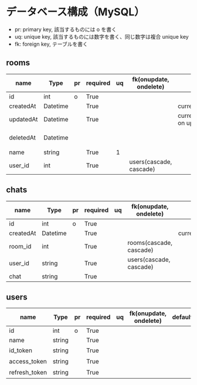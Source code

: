 # データベース構成（MySQL）

- pr: primary key, 該当するものには o を書く
- uq: unique key, 該当するものには数字を書く、同じ数字は複合 unique key
- fk: foreign key, テーブルを書く

## rooms

| name        | Type     | pr  | required | uq  | fk(onupdate, ondelete)  | default                     | description   |
| ----------- | -------- | --- | -------- | --- | ----------------------- | --------------------------- | ------------- |
| id          | int      | o   | True     |     |                         |                             | autoincrement |
| createdAt   | Datetime |     | True     |     |                         | current_timestamp           |
| updatedAt   | Datetime |     | True     |     |                         | current_timestamp on update |
| deletedAt   | Datetime |     |          |     |                         |                             | ログ保管のため  |
| name        | string   |     | True     | 1   |
| user_id     | int      |     | True     |     | users(cascade, cascade) |


## chats

| name      | Type     | pr  | required | uq  | fk(onupdate, ondelete)  | default                     | description   |
| --------- | -------- | --- | -------- | --- | ----------------------- | --------------------------- | ------------- |
| id        | int      | o   | True     |     |                         |                             | autoincrement |
| createdAt | Datetime |     | True     |     |                         | current_timestamp           |
| room_id   | int      |     | True     |     | rooms(cascade, cascade) |
| user_id   | string   |     | True     |     | users(cascade, cascade) |
| chat      | string   |     | True     |


## users

| name               | Type     | pr  | required | uq  | fk(onupdate, ondelete)  | default                     | description   |
| ------------------ | -------- | --- | -------- | --- | ----------------------- | --------------------------- | ------------- |
| id                 | int      | o   | True     |     |                         |                             | autoincrement |
| name               | string   |     | True     |
| id_token           | string   |     | True     |     |                         |                             | 1000文字以上   |
| access_token       | string   |     | True     |     |                         |                             | 1000文字以上   |
| refresh_token      | string   |     | True     |     |                         |                             | 1000文字以上   |
